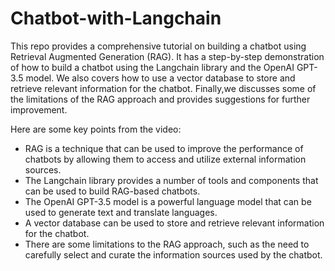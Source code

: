 # Chatbot-with-Langchain

This repo provides a comprehensive tutorial on building a chatbot using Retrieval Augmented Generation (RAG). It has a step-by-step demonstration of how to build a chatbot using the Langchain library and the OpenAI GPT-3.5 model. We also covers how to use a vector database to store and retrieve relevant information for the chatbot. Finally,we discusses some of the limitations of the RAG approach and provides suggestions for further improvement.

Here are some key points from the video:

* RAG is a technique that can be used to improve the performance of chatbots by allowing them to access and utilize external information sources.
* The Langchain library provides a number of tools and components that can be used to build RAG-based chatbots.
* The OpenAI GPT-3.5 model is a powerful language model that can be used to generate text and translate languages.
* A vector database can be used to store and retrieve relevant information for the chatbot.
* There are some limitations to the RAG approach, such as the need to carefully select and curate the information sources used by the chatbot.

